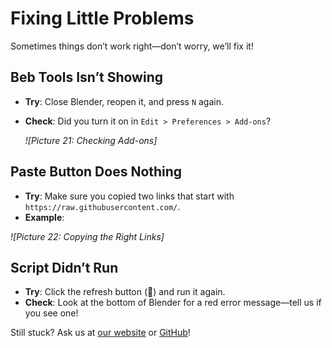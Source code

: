 # Fixing Little Problems

Sometimes things don’t work right—don’t worry, we’ll fix it!

## Beb Tools Isn’t Showing
- **Try**: Close Blender, reopen it, and press `N` again.
- **Check**: Did you turn it on in `Edit > Preferences > Add-ons`?

   *![Picture 21: Checking Add-ons]*

## Paste Button Does Nothing
- **Try**: Make sure you copied two links that start with `https://raw.githubusercontent.com/`.
- **Example**:


 *![Picture 22: Copying the Right Links]*

## Script Didn’t Run
- **Try**: Click the refresh button (🔄) and run it again.
- **Check**: Look at the bottom of Blender for a red error message—tell us if you see one!

Still stuck? Ask us at [our website](#) or [GitHub](#)!